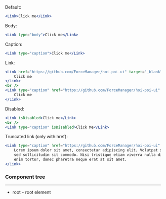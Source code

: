 Default:

```jsx
<Link>Click me</Link>
```

Body:

```jsx
<Link type="body">Click me</Link>
```

Caption:

```jsx
<Link type="caption">Click me</Link>
```

Link:

```jsx
<Link href="https://github.com/ForceManager/hoi-poi-ui" target="_blank">
    Click me
</Link>
<br />
<Link type="caption" href="https://github.com/ForceManager/hoi-poi-ui" target="_blank">
    Click me
</Link>
```

Disabled:

```jsx
<Link isDisabled>Click me</Link>
<br />
<Link type="caption" isDisabled>Click Me</Link>
```

Truncated link (only with href):

```jsx
<Link type="caption" href="https://github.com/ForceManager/hoi-poi-ui" target="_blank" isTruncated>
    Lorem ipsum dolor sit amet, consectetur adipiscing elit. Volutpat sit pellentesque tempor turpis
    sed sollicitudin sit commodo. Nisi tristique etiam viverra nulla diam neque egestas. Pretium
    enim tortor, donec pharetra neque erat at sit amet.
</Link>
```

### Component tree

---

-   root - root element
